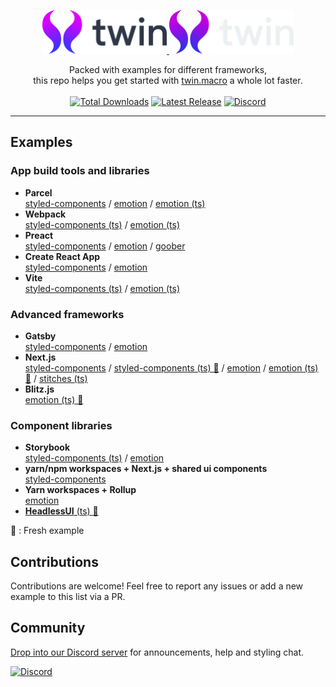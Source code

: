 <p align="center">
  <a href="https://github.com/ben-rogerson/twin.macro#gh-light-mode-only" target="_blank">
    <img src="./.github/logo-light.svg" alt="Twin examples" width="199" height="70">
  </a>
  <a href="https://github.com/ben-rogerson/twin.macro#gh-dark-mode-only" target="_blank">
    <img src="./.github/logo-dark.svg" alt="Twin examples" width="199" height="70">
  </a>
</p>

<p align="center">
    Packed with examples for different frameworks,<br/>this repo helps you get started with <a href="https://github.com/ben-rogerson/twin.macro">twin.macro</a> a whole lot faster.<br><br>
    <a href="https://www.npmjs.com/package/twin.macro"><img src="https://img.shields.io/npm/dt/twin.macro.svg" alt="Total Downloads"></a>
    <a href="https://www.npmjs.com/package/twin.macro"><img src="https://img.shields.io/npm/v/twin.macro.svg" alt="Latest Release"></a>
    <a href="https://discord.gg/Xj6x9z7"><img src="https://img.shields.io/discord/705884695400939552?label=discord&logo=discord" alt="Discord"></a>
</p>

---

[](#examples)

## Examples

### App build tools and libraries

- **Parcel**<br/>[styled-components](https://github.com/ben-rogerson/twin.examples/tree/master/react-styled-components) / [emotion](https://github.com/ben-rogerson/twin.examples/tree/master/react-emotion) / [emotion (ts)](https://github.com/ben-rogerson/twin.examples/tree/master/react-emotion-typescript)
- **Webpack**<br/>[styled-components (ts)](https://github.com/ben-rogerson/twin.examples/tree/master/webpack-styled-components-typescript) / [emotion (ts)](https://github.com/ben-rogerson/twin.examples/tree/master/webpack-emotion-typescript)
- **Preact**<br/>[styled-components](https://github.com/ben-rogerson/twin.examples/tree/master/preact-styled-components) / [emotion](https://github.com/ben-rogerson/twin.examples/tree/master/preact-emotion) / [goober](https://github.com/ben-rogerson/twin.examples/tree/master/preact-goober)
- **Create React App**<br/>[styled-components](https://github.com/ben-rogerson/twin.examples/tree/master/cra-styled-components) / [emotion](https://github.com/ben-rogerson/twin.examples/tree/master/cra-emotion)
- **Vite**<br/>[styled-components (ts)](https://github.com/ben-rogerson/twin.examples/tree/master/vite-styled-components-typescript) / [emotion (ts)](https://github.com/ben-rogerson/twin.examples/tree/master/vite-emotion-typescript)

### Advanced frameworks

- **Gatsby**<br/>[styled-components](https://github.com/ben-rogerson/twin.examples/tree/master/gatsby-styled-components) / [emotion](https://github.com/ben-rogerson/twin.examples/tree/master/gatsby-emotion)
- **Next.js**<br/>[styled-components](https://github.com/ben-rogerson/twin.examples/tree/master/next-styled-components) / [styled-components (ts) 🎉](https://github.com/ben-rogerson/twin.examples/tree/master/next-styled-components-typescript) / [emotion](https://github.com/ben-rogerson/twin.examples/tree/master/next-emotion) / [emotion (ts) 🎉](https://github.com/ben-rogerson/twin.examples/tree/master/next-emotion-typescript) / [stitches (ts)](https://github.com/ben-rogerson/twin.examples/tree/master/next-stitches-typescript)
- **Blitz.js**<br/>[emotion (ts) 🎉](https://github.com/ben-rogerson/twin.examples/tree/master/blitz-emotion-typescript)

### Component libraries

- **Storybook**<br/>[styled-components (ts)](https://github.com/ben-rogerson/twin.examples/tree/master/storybook-styled-components-typescript) / [emotion](https://github.com/ben-rogerson/twin.examples/tree/master/storybook-emotion)
- **yarn/npm workspaces + Next.js + shared ui components**<br/>[styled-components](https://github.com/ben-rogerson/twin.examples/tree/master/component-library-styled-components)
- **Yarn workspaces + Rollup**<br/>[emotion](https://github.com/ben-rogerson/twin.examples/tree/master/component-library-emotion)
- [**HeadlessUI** (ts) 🎉](https://github.com/ben-rogerson/twin.examples/tree/master/headlessui-typescript)

🎉&nbsp;: Fresh example

[](#contributions)

## Contributions

Contributions are welcome!
Feel free to report any issues or add a new example to this list via a PR.

[](#community)

## Community

[Drop into our Discord server](https://discord.gg/Xj6x9z7) for announcements, help and styling chat.

<a href="https://discord.gg/Xj6x9z7"><img src="https://img.shields.io/discord/705884695400939552?label=discord&logo=discord" alt="Discord"></a>
